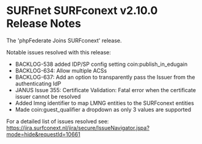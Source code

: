 # SURFnet SURFconext v2.10.0 Release Notes #

The 'phpFederate Joins SURFconext' release.

Notable issues resolved with this release:
* BACKLOG-538 added IDP/SP config setting coin:publish_in_edugain
* BACKLOG-634: Allow multiple ACSs
* BACKLOG-637: Add an option to transparently pass the Issuer from the authenticating IdP
* JANUS Issue 355: Certificate Validation: Fatal error when the certificate issuer cannot be resolved
* Added lmng identifier to map LMNG entities to the SURFconext entities
* Made coin:guest_qualifier a dropdown as only 3 values are supported

For a detailed list of issues resolved see:
https://jira.surfconext.nl/jira/secure/IssueNavigator.jspa?mode=hide&requestId=10661
